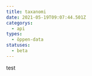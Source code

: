```yaml
---
title: taxanomi
date: 2021-05-19T09:07:44.501Z
categorys:
  - api
types:
  - öppen-data
statuses:
  - beta
---
```

test